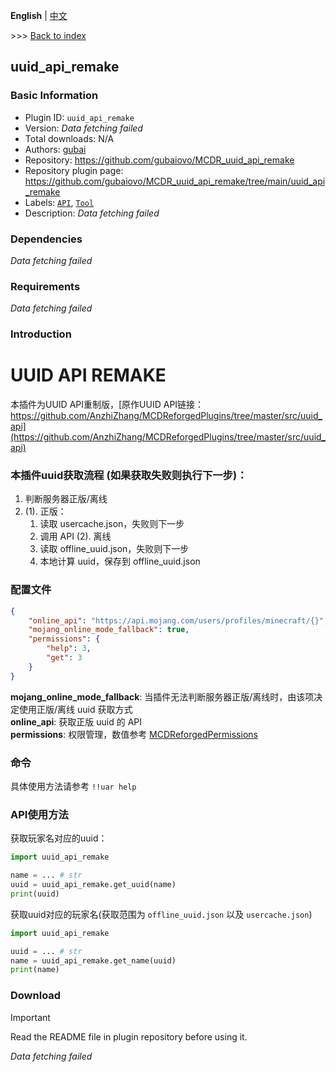 **English** | [中文](readme-zh_cn.md)

\>\>\> [Back to index](/readme.md)

## uuid_api_remake

### Basic Information

- Plugin ID: `uuid_api_remake`
- Version: *Data fetching failed*
- Total downloads: N/A
- Authors: [gubai](https://github.com/gubaiovo)
- Repository: https://github.com/gubaiovo/MCDR_uuid_api_remake
- Repository plugin page: https://github.com/gubaiovo/MCDR_uuid_api_remake/tree/main/uuid_api_remake
- Labels: [`API`](/labels/api/readme.md), [`Tool`](/labels/tool/readme.md)
- Description: *Data fetching failed*

### Dependencies

*Data fetching failed*

### Requirements

*Data fetching failed*

### Introduction

# UUID API REMAKE
本插件为UUID API重制版，[原作UUID API链接：https://github.com/AnzhiZhang/MCDReforgedPlugins/tree/master/src/uuid_api](https://github.com/AnzhiZhang/MCDReforgedPlugins/tree/master/src/uuid_api)

### 本插件uuid获取流程 (如果获取失败则执行下一步)：

1. 判断服务器正版/离线
2. (1). 正版：
   1. 读取 usercache.json，失败则下一步
   2. 调用 API
   (2). 离线
   1. 读取 offline_uuid.json，失败则下一步
   2. 本地计算 uuid，保存到 offline_uuid.json

### 配置文件

```json
{
    "online_api": "https://api.mojang.com/users/profiles/minecraft/{}",
    "mojang_online_mode_fallback": true,
    "permissions": {
        "help": 3,
        "get": 3
    }
}
```

**mojang_online_mode_fallback**: 当插件无法判断服务器正版/离线时，由该项决定使用正版/离线 uuid 获取方式  
**online_api**: 获取正版 uuid 的 API  
**permissions**: 权限管理，数值参考 [MCDReforgedPermissions](https://docs.mcdreforged.com/zh-cn/latest/permission.html)

### 命令

具体使用方法请参考 `!!uar help`

### API使用方法

获取玩家名对应的uuid：

```python
import uuid_api_remake

name = ... # str
uuid = uuid_api_remake.get_uuid(name)
print(uuid)
```

获取uuid对应的玩家名(获取范围为 `offline_uuid.json` 以及 `usercache.json`)

```python
import uuid_api_remake

uuid = ... # str
name = uuid_api_remake.get_name(uuid)
print(name)
```

### Download

> [!IMPORTANT]
> Read the README file in plugin repository before using it.

*Data fetching failed*

